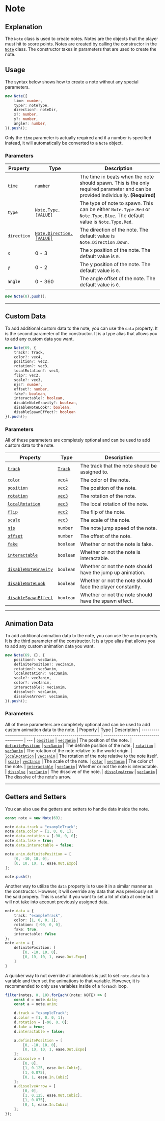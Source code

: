 # Note

## Explanation

The `Note` class is used to create notes. Notes are the objects that the player must hit to score points. Notes are created by calling the constructor in the [`Note`](../functions/addNote.md) class. The constructor takes in parameters that are used to create the note.

## Usage

The syntax below shows how to create a note without any special parameters.

```ts
new Note({
    time: number,
    type?: noteType,
    direction?: noteDir,
    x?: number,
    y?: number,
    angle?: number,
}).push();
```

Only the `time` parameter is actually required and if a number is specified instead, it will automatically be converted to a `Note` object.

### Parameters
| Property      | Type                                                          | Description
| ------------- | ------------------------------------------------------------- | ---
| `time`        | `number`                                                      | The time in beats when the note should spawn. This is the only required parameter and can be provided individually. **(Required)**
| `type`        | [`Note.Type.[VALUE]`](../enums/note.md#note-type)             | The type of note to spawn. This can be either `Note.Type.Red` or `Note.Type.Blue`. The default value is `Note.Type.Red`.
| `direction`   | [`Note.Direction.[VALUE]`](../enums/note.md#note-direction)   | The direction of the note. The default value is `Note.Direction.Down`.
| `x`           | 0 - 3                                                         | The x position of the note. The default value is `0`.
| `y`           | 0 - 2                                                         | The y position of the note. The default value is `0`.
| `angle`       | 0 - 360                                                       | The angle offset of the note. The default value is `0`.

```ts
new Note(0).push();
```

---
## Custom Data

To add additional custom data to the note, you can use the `data` property. It is the second parameter of the constructor. It is a type alias that allows you to add any custom data you want.

```ts
new Note(69, {
    track?: Track,
    color?: vec4,
    position?: vec2,
    rotation?: vec3,
    localRotation?: vec3,
    flip?: vec2,
    scale?: vec3,
    njs?: number,
    offset?: number,
    fake?: boolean,
    interactable?: boolean,
    disableNoteGravity?: boolean,
    disableNoteLook?: boolean,
    disableSpawnEffect?: boolean
}).push();
```

### Parameters

All of these parameters are completely optional and can be used to add custom data to the note.

| Property                                                      | Type                                                          | Description
| ------------------------------------------------------------- | ------------------------------------------------------------- | ---
| [`track`](../properties/track.md)                             | [`Track`](../types/track.md "string or string[]")             | The track that the note should be assigned to.
| [`color`](../properties/color.md)                             | [`vec4`](../types/vec4.md "[number, number, number, number]") | The color of the note.
| [`position`](../properties/position.md)                       | [`vec2`](../types/vec2.md "[number, number]")                 | The position of the note.
| [`rotation`](../properties/rotation.md)                       | [`vec3`](../types/vec3.md "[number, number, number]")         | The rotation of the note.
| [`localRotation`](../properties/localRotation.md)             | [`vec3`](../types/vec3.md "[number, number, number]")         | The local rotation of the note.
| [`flip`](../properties/flip.md)                               | [`vec2`](../types/vec2.md "[number, number]")                 | The flip of the note.
| [`scale`](../properties/scale.md)                             | [`vec3`](../types/vec3.md "[number, number, number]")         | The scale of the note.
| [`njs`](../properties/njs.md)                                 | `number`                                                      | The note jump speed of the note.
| [`offset`](../properties/offset.md)                           | `number`                                                      | The offset of the note.
| [`fake`](../properties/fake.md)                               | `boolean`                                                     | Whether or not the note is fake.
| [`interactable`](../properties/interactable.md)               | `boolean`                                                     | Whether or not the note is interactable.
| [`disableNoteGravity`](../properties/disableNoteGravity.md)   | `boolean`                                                     | Whether or not the note should have the jump up animation.
| [`disableNoteLook`](../properties/disableNoteLook.md)         | `boolean`                                                     | Whether or not the note should face the player constantly.
| [`disableSpawnEffect`](../properties/disableSpawnEffect.md)   | `boolean`                                                     | Whether or not the note should have the spawn effect.

---
## Animation Data

To add additional animation data to the note, you can use the `anim` property. It is the third parameter of the constructor. It is a type alias that allows you to add any custom animation data you want.

```ts
new Note(69, {}, {
    position?: vec3anim,
    definitePosition?: vec3anim,
    rotation?: vec3anim,
    localRotation?: vec3anim,
    scale?: vec3anim,
    color?: vec4anim,
    interactable?: vec1anim,
    dissolve?: vec1anim,
    dissolveArrow?: vec1anim,
}).push();
```

### Parameters

All of these parameters are completely optional and can be used to add custom animation data to the note.
| Property                                                  | Type                                  | Description
| --------------------------------------------------------- | ------------------------------------- | ---
| [`position`](../animations/position.md)                   | [`vec3anim`](../types/vec3anim.md)    | The position of the note.
| [`definitePosition`](../animations/definitePosition.md)   | [`vec3anim`](../types/vec3anim.md)    | The definite position of the note.
| [`rotation`](../animations/rotation.md)                   | [`vec3anim`](../types/vec3anim.md)    | The rotation of the note relative to the world origin.
| [`localRotation`](../animations/localRotation.md)         | [`vec3anim`](../types/vec3anim.md)    | The rotation of the note relative to the note itself.
| [`scale`](../animations/scale.md)                         | [`vec3anim`](../types/vec3anim.md)    | The scale of the note.
| [`color`](../animations/color.md)                         | [`vec4anim`](../types/vec4anim.md)    | The color of the note.
| [`interactable`](../animations/interactable.md)           | [`vec1anim`](../types/vec1anim.md)    | Whether or not the note is interactable.
| [`dissolve`](../animations/dissolve.md)                   | [`vec1anim`](../types/vec1anim.md)    | The dissolve of the note.
| [`dissolveArrow`](../animations/dissolveArrow.md)         | [`vec1anim`](../types/vec1anim.md)    | The dissolve of the note's arrow.

---
## Getters and Setters

You can also use the getters and setters to handle data inside the note. 

```ts
const note = new Note(69);

note.data.track = "exampleTrack";
note.data.color = [1, 0, 0, 1];
note.data.rotation = [-90, 0, 0];
note.data.fake = true;
note.data.interactable = false;

note.anim.definitePosition = [
    [0, -10, 10, 0],
    [0, 10, 10, 1, ease.Out.Expo]
];

note.push();
```

Another way to utilize the `data` property is to use it in a similar manner as the constructor. However, it will override any data that was previously set in the said propery. This is useful if you want to set a lot of data at once but will not take into account previously assigned data.


```ts
note.data = {
    track: "exampleTrack",
    color: [1, 0, 0, 1],
    rotation: [-90, 0, 0],
    fake: true,
    interactable: false
};
note.anim = {
    definitePosition: [
        [0, -10, 10, 0],
        [0, 10, 10, 1, ease.Out.Expo]
    ]
}
```

A quicker way to not override all animations is just to set `note.data` to a variable and then set the animations to that variable. However, it is recommended to only use variables inside of a `forEach` loop.
```ts
filter(notes, 0, 10).forEach((note: NOTE) => {
    const d = note.data;
    const a = note.anim;

    d.track = "exampleTrack";
    d.color = [1, 0, 0, 1];
    d.rotation = [-90, 0, 0];
    d.fake = true;
    d.interactable = false;

    a.definitePosition = [
        [0, -10, 10, 0],
        [0, 10, 10, 1, ease.Out.Expo]
    ];
    a.dissolve = [
        [0, 0],
        [1, 0.125, ease.Out.Cubic],
        [1, 0.875],
        [0, 1, ease.In.Cubic]
    ];
    a.dissolveArrow = [
        [0, 0],
        [1, 0.125, ease.Out.Cubic],
        [1, 0.875],
        [0, 1, ease.In.Cubic]
    ];
});
```
